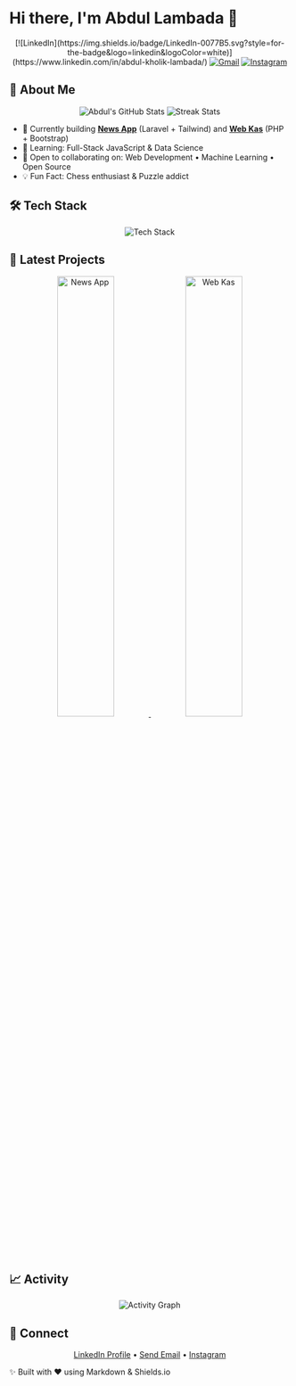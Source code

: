 <!-- 
██╗   ██╗ ██████╗ ██╗   ██╗██████╗ ██╗   ██╗████████╗
╚██╗ ██╔╝██╔═══██╗██║   ██║██╔══██╗██║   ██║╚══██╔══╝
 ╚████╔╝ ██║   ██║██║   ██║██████╔╝██║   ██║   ██║   
  ╚██╔╝  ██║   ██║██║   ██║██╔══██╗██║   ██║   ██║   
   ██║   ╚██████╔╝╚██████╔╝██║  ██║╚██████╔╝   ██║   
   ╚═╝    ╚═════╝  ╚═════╝ ╚═╝  ╚═╝ ╚═════╝    ╚═╝   
-->

# Hi there, I'm Abdul Lambada 👋

<p align="center">
  [![LinkedIn](https://img.shields.io/badge/LinkedIn-0077B5.svg?style=for-the-badge&logo=linkedin&logoColor=white)](https://www.linkedin.com/in/abdul-kholik-lambada/)
  <a href="mailto:engineertekno@gmail.com"><img src="https://img.shields.io/badge/Gmail-D14836?style=for-the-badge&logo=gmail&logoColor=white" alt="Gmail"/></a>
  <a href="https://instagram.com/abdul_lambada"><img src="https://img.shields.io/badge/Instagram-E4405F?style=for-the-badge&logo=instagram&logoColor=white" alt="Instagram"/></a>
</p>

## 🚀 About Me
<p align="center">
  <img src="https://github-readme-stats.vercel.app/api?username=abdul-lambada&show_icons=true&theme=radical&include_all_commits=true&count_private=true" alt="Abdul's GitHub Stats"/>
  <img src="https://github-readme-streak-stats.herokuapp.com/?user=abdul-lambada&theme=radical" alt="Streak Stats"/>
</p>

- 🔭 Currently building **[News App](https://github.com/abdul-lambada/News-App)** (Laravel + Tailwind) and **[Web Kas](https://github.com/abdul-lambada/website-kas)** (PHP + Bootstrap)
- 🧠 Learning: Full-Stack JavaScript & Data Science
- 🤝 Open to collaborating on: Web Development • Machine Learning • Open Source
- 💡 Fun Fact: Chess enthusiast & Puzzle addict

## 🛠️ Tech Stack
<p align="center">
  <img src="https://skillicons.dev/icons?i=python,js,html,css,php,react,nodejs,laravel,bootstrap,tailwind,git,vscode,mysql,mongodb" alt="Tech Stack"/>
</p>

## 📌 Latest Projects
<div align="center">
  <a href="https://github.com/abdul-lambada/News-App">
    <img src="https://repository-images.githubusercontent.com/668452459/2052b1c6-8a3a-4c07-9a25-23b231a0c1b8" width="45%" alt="News App"/>
  </a>
  <a href="https://github.com/abdul-lambada/website-kas">
    <img src="https://repository-images.githubusercontent.com/668451048/837c0b00-3c3b-4d71-83a9-23d2a8c0b422" width="45%" alt="Web Kas"/>
  </a>
</div>

## 📈 Activity
<p align="center">
  <img src="https://activity-graph.herokuapp.com/graph?username=abdul-lambada&theme=radical&hide_border=true" alt="Activity Graph"/>
</p>

## 🤝 Connect
<p align="center">
  <a href="https://www.linkedin.com/in/abdul-kholik-lambada/">LinkedIn Profile</a> • 
  <a href="mailto:engineertekno@gmail.com">Send Email</a> • 
  <a href="https://instagram.com/abdul_lambada">Instagram</a>
</p>

✨ Built with ❤️ using Markdown & Shields.io
